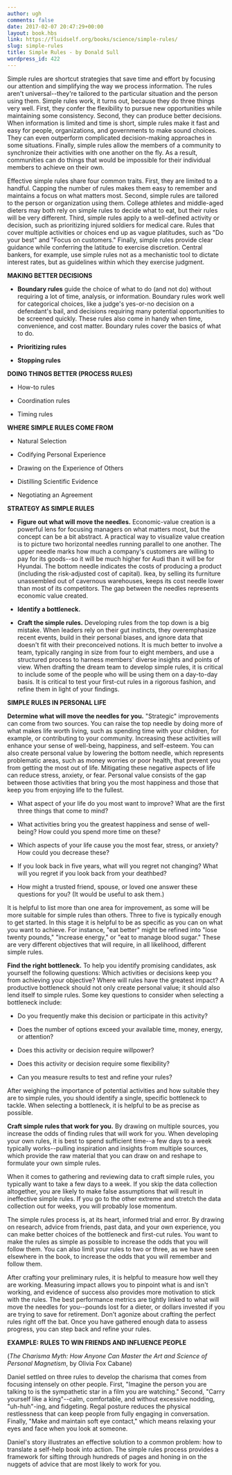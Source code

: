 ```yaml
---
author: ugh
comments: false
date: 2017-02-07 20:47:29+00:00
layout: book.hbs
link: https://fluidself.org/books/science/simple-rules/
slug: simple-rules
title: Simple Rules - by Donald Sull
wordpress_id: 422
---
```


Simple rules are shortcut strategies that save time and effort by focusing our attention and simplifying the way we process information. The rules aren't universal--they're tailored to the particular situation and the person using them. Simple rules work, it turns out, because they do three things very well. First, they confer the flexibility to pursue new opportunities while maintaining some consistency. Second, they can produce better decisions. When information is limited and time is short, simple rules make it fast and easy for people, organizations, and governments to make sound choices. They can even outperform complicated decision-making approaches in some situations. Finally, simple rules allow the members of a community to synchronize their activities with one another on the fly. As a result, communities can do things that would be impossible for their individual members to achieve on their own.

Effective simple rules share four common traits. First, they are limited to a handful. Capping the number of rules makes them easy to remember and maintains a focus on what matters most. Second, simple rules are tailored to the person or organization using them. College athletes and middle-aged dieters may both rely on simple rules to decide what to eat, but their rules will be very different. Third, simple rules apply to a well-defined activity or decision, such as prioritizing injured soldiers for medical care. Rules that cover multiple activities or choices end up as vague platitudes, such as "Do your best" and "Focus on customers." Finally, simple rules provide clear guidance while conferring the latitude to exercise discretion. Central bankers, for example, use simple rules not as a mechanistic tool to dictate interest rates, but as guidelines within which they exercise judgment.

**MAKING BETTER DECISIONS**

- **Boundary rules** guide the choice of what to do (and not do) without requiring a lot of time, analysis, or information. Boundary rules work well for categorical choices, like a judge's yes-or-no decision on a defendant's bail, and decisions requiring many potential opportunities to be screened quickly. These rules also come in handy when time, convenience, and cost matter. Boundary rules cover the basics of what to do.

- **Prioritizing rules**

- **Stopping rules**

**DOING THINGS BETTER (PROCESS RULES)**

- How-to rules

- Coordination rules

- Timing rules

**WHERE SIMPLE RULES COME FROM**

- Natural Selection

- Codifying Personal Experience

- Drawing on the Experience of Others

- Distilling Scientific Evidence

- Negotiating an Agreement

**STRATEGY AS SIMPLE RULES**

- **Figure out what will move the needles.** Economic-value creation is a powerful lens for focusing managers on what matters most, but the concept can be a bit abstract. A practical way to visualize value creation is to picture two horizontal needles running parallel to one another. The upper needle marks how much a company's customers are willing to pay for its goods--so it will be much higher for Audi than it will be for Hyundai. The bottom needle indicates the costs of producing a product (including the risk-adjusted cost of capital). Ikea, by selling its furniture unassembled out of cavernous warehouses, keeps its cost needle lower than most of its competitors. The gap between the needles represents economic value created.

- **Identify a bottleneck.**

- **Craft the simple rules.** Developing rules from the top down is a big mistake. When leaders rely on their gut instincts, they overemphasize recent events, build in their personal biases, and ignore data that doesn't fit with their preconceived notions. It is much better to involve a team, typically ranging in size from four to eight members, and use a structured process to harness members' diverse insights and points of view. When drafting the dream team to develop simple rules, it is critical to include some of the people who will be using them on a day-to-day basis. It is critical to test your first-cut rules in a rigorous fashion, and refine them in light of your findings.

**SIMPLE RULES IN PERSONAL LIFE**

**Determine what will move the needles for you.** "Strategic" improvements can come from two sources. You can raise the top needle by doing more of what makes life worth living, such as spending time with your children, for example, or contributing to your community. Increasing these activities will enhance your sense of well-being, happiness, and self-esteem. You can also create personal value by lowering the bottom needle, which represents problematic areas, such as money worries or poor health, that prevent you from getting the most out of life. Mitigating these negative aspects of life can reduce stress, anxiety, or fear. Personal value consists of the gap between those activities that bring you the most happiness and those that keep you from enjoying life to the fullest.

- What aspect of your life do you most want to improve? What are the first three things that come to mind?

- What activities bring you the greatest happiness and sense of well-being? How could you spend more time on these?

- Which aspects of your life cause you the most fear, stress, or anxiety? How could you decrease these?

- If you look back in five years, what will you regret not changing? What will you regret if you look back from your deathbed?

- How might a trusted friend, spouse, or loved one answer these questions for you? (It would be useful to ask them.)

It is helpful to list more than one area for improvement, as some will be more suitable for simple rules than others. Three to five is typically enough to get started. In this stage it is helpful to be as specific as you can on what you want to achieve. For instance, "eat better" might be refined into "lose twenty pounds," "increase energy," or "eat to manage blood sugar." These are very different objectives that will require, in all likelihood, different simple rules.

**Find the right bottleneck.** To help you identify promising candidates, ask yourself the following questions: Which activities or decisions keep you from achieving your objective? Where will rules have the greatest impact? A productive bottleneck should not only create personal value; it should also lend itself to simple rules. Some key questions to consider when selecting a bottleneck include:

- Do you frequently make this decision or participate in this activity?

- Does the number of options exceed your available time, money, energy, or attention?

- Does this activity or decision require willpower?

- Does this activity or decision require some flexibility?

- Can you measure results to test and refine your rules?

After weighing the importance of potential activities and how suitable they are to simple rules, you should identify a single, specific bottleneck to tackle. When selecting a bottleneck, it is helpful to be as precise as possible.

**Craft simple rules that work for you.** By drawing on multiple sources, you increase the odds of finding rules that will work for you. When developing your own rules, it is best to spend sufficient time--a few days to a week typically works--pulling inspiration and insights from multiple sources, which provide the raw material that you can draw on and reshape to formulate your own simple rules.

When it comes to gathering and reviewing data to craft simple rules, you typically want to take a few days to a week. If you skip the data collection altogether, you are likely to make false assumptions that will result in ineffective simple rules. If you go to the other extreme and stretch the data collection out for weeks, you will probably lose momentum.

The simple rules process is, at its heart, informed trial and error. By drawing on research, advice from friends, past data, and your own experience, you can make better choices of the bottleneck and first-cut rules. You want to make the rules as simple as possible to increase the odds that you will follow them. You can also limit your rules to two or three, as we have seen elsewhere in the book, to increase the odds that you will remember and follow them.

After crafting your preliminary rules, it is helpful to measure how well they are working. Measuring impact allows you to pinpoint what is and isn't working, and evidence of success also provides more motivation to stick with the rules. The best performance metrics are tightly linked to what will move the needles for you--pounds lost for a dieter, or dollars invested if you are trying to save for retirement. Don't agonize about crafting the perfect rules right off the bat. Once you have gathered enough data to assess progress, you can step back and refine your rules.

**EXAMPLE: RULES TO WIN FRIENDS AND INFLUENCE PEOPLE**

(_The Charisma Myth: How Anyone Can Master the Art and Science of Personal Magnetism_, by Olivia Fox Cabane)

Daniel settled on three rules to develop the charisma that comes from focusing intensely on other people. First, "Imagine the person you are talking to is the sympathetic star in a film you are watching." Second, "Carry yourself like a king"--calm, comfortable, and without excessive nodding, "uh-huh"-ing, and fidgeting. Regal posture reduces the physical restlessness that can keep people from fully engaging in conversation. Finally, "Make and maintain soft eye contact," which means relaxing your eyes and face when you look at someone.

Daniel's story illustrates an effective solution to a common problem: how to translate a self-help book into action. The simple rules process provides a framework for sifting through hundreds of pages and honing in on the nuggets of advice that are most likely to work for you.

